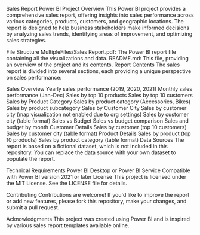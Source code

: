 Sales Report Power BI Project
Overview
This Power BI project provides a comprehensive sales report, offering insights into sales performance across various categories, products, customers, and geographic locations. The report is designed to help business stakeholders make informed decisions by analyzing sales trends, identifying areas of improvement, and optimizing sales strategies.

File Structure
MultipleFiles/Sales Report.pdf: The Power BI report file containing all the visualizations and data.
README.md: This file, providing an overview of the project and its contents.
Report Contents
The sales report is divided into several sections, each providing a unique perspective on sales performance:

Sales Overview
Yearly sales performance (2019, 2020, 2021)
Monthly sales performance (Jan-Dec)
Sales by top 10 products
Sales by top 10 customers
Sales by Product Category
Sales by product category (Accessories, Bikes)
Sales by product subcategory
Sales by Customer City
Sales by customer city (map visualization not enabled due to org settings)
Sales by customer city (table format)
Sales vs Budget
Sales vs budget comparison
Sales and budget by month
Customer Details
Sales by customer (top 10 customers)
Sales by customer city (table format)
Product Details
Sales by product (top 10 products)
Sales by product category (table format)
Data Sources
The report is based on a fictional dataset, which is not included in this repository. You can replace the data source with your own dataset to populate the report.

Technical Requirements
Power BI Desktop or Power BI Service
Compatible with Power BI version 2021 or later
License
This project is licensed under the MIT License. See the LICENSE file for details.

Contributing
Contributions are welcome! If you'd like to improve the report or add new features, please fork this repository, make your changes, and submit a pull request.

Acknowledgments
This project was created using Power BI and is inspired by various sales report templates available online.
